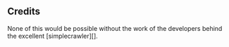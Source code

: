 ## Credits

None of this would be possible without the work of the developers behind the excellent [simplecrawler][].
